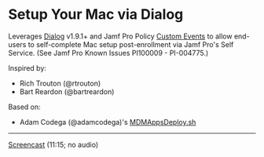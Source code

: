 # Setup Your Mac via Dialog

Leverages [Dialog](https://github.com/bartreardon/Dialog/releases) v1.9.1+ and Jamf Pro Policy [Custom Events](https://docs.jamf.com/10.36.0/jamf-pro/documentation/Policy_Management.html?hl=custom%2Cevent#ID-0001f43f) to allow end-users to self-complete Mac setup post-enrollment via Jamf Pro's Self Service. (See Jamf Pro Known Issues PI100009 - PI-004775.)

Inspired by:
- Rich Trouton (@rtrouton)
- Bart Reardon (@bartreardon)

Based on:
- Adam Codega (@adamcodega)'s [MDMAppsDeploy.sh](https://github.com/acodega/dialog-scripts/blob/main/MDMAppsDeploy.sh)

---

[Screencast](https://rumble.com/vxwn1k-setup-your-mac-via-dialog.html) (11:15; no audio)